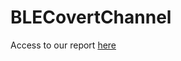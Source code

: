 # BLECovertChannel

Access to our report [here](https://drive.google.com/file/d/1Q05-8evZT5vTWFUojMH-1RAdcDkcQt_7/view?usp=sharing)
